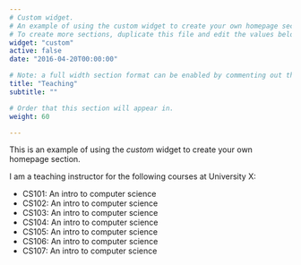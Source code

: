 ```yaml
---
# Custom widget.
# An example of using the custom widget to create your own homepage section.
# To create more sections, duplicate this file and edit the values below as desired.
widget: "custom"
active: false
date: "2016-04-20T00:00:00"

# Note: a full width section format can be enabled by commenting out the `title` and `subtitle` with a `#`.
title: "Teaching"
subtitle: ""

# Order that this section will appear in.
weight: 60

---
```


This is an example of using the *custom* widget to create your own homepage section.

I am a teaching instructor for the following courses at University X:

- CS101: An intro to computer science
- CS102: An intro to computer science
- CS103: An intro to computer science
- CS104: An intro to computer science
- CS105: An intro to computer science
- CS106: An intro to computer science
- CS107: An intro to computer science
